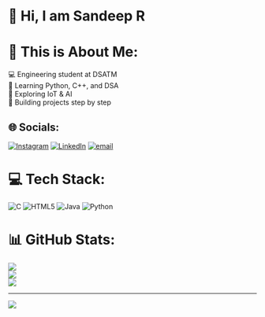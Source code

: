 # 💫 Hi, I am Sandeep R 
# 💫 This is About Me:
💻 Engineering student at DSATM<br>🚀 Learning Python, C++, and DSA<br>🌱 Exploring IoT & AI<br>🔗 Building projects step by step


## 🌐 Socials:
[![Instagram](https://img.shields.io/badge/Instagram-%23E4405F.svg?logo=Instagram&logoColor=white)](https://instagram.com/__s_a_nde_e_p_) [![LinkedIn](https://img.shields.io/badge/LinkedIn-%230077B5.svg?logo=linkedin&logoColor=white)](https://linkedin.com/in/sandeep-r-213184337) [![email](https://img.shields.io/badge/Email-D14836?logo=gmail&logoColor=white)](mailto:sandeepravikumaran@gmail.com) 

# 💻 Tech Stack:
![C](https://img.shields.io/badge/c-%2300599C.svg?style=for-the-badge&logo=c&logoColor=white) ![HTML5](https://img.shields.io/badge/html5-%23E34F26.svg?style=for-the-badge&logo=html5&logoColor=white) ![Java](https://img.shields.io/badge/java-%23ED8B00.svg?style=for-the-badge&logo=openjdk&logoColor=white) ![Python](https://img.shields.io/badge/python-3670A0?style=for-the-badge&logo=python&logoColor=ffdd54)
# 📊 GitHub Stats:
![](https://github-readme-stats.vercel.app/api?username=Sandeep800-200&theme=blue-green&hide_border=false&include_all_commits=false&count_private=false)<br/>
![](https://nirzak-streak-stats.vercel.app/?user=Sandeep800-200&theme=blue-green&hide_border=false)<br/>
![](https://github-readme-stats.vercel.app/api/top-langs/?username=Sandeep800-200&theme=blue-green&hide_border=false&include_all_commits=false&count_private=false&layout=compact)

---
[![](https://visitcount.itsvg.in/api?id=Sandeep800-200&icon=0&color=0)](https://visitcount.itsvg.in)

<!-- Proudly created with GPRM ( https://gprm.itsvg.in ) -->
